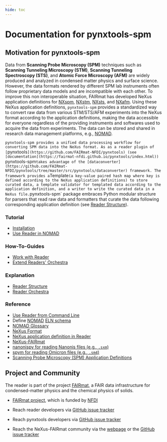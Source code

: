```yaml
---
hide: toc
---
```


# Documentation for pynxtools-spm

## **Motivation for pynxtools-spm**
Data from __Scanning Probe Microscopy (SPM)__ techniques such as __Scanning Tunneling Microscopy (STM)__, __Scanning Tunneling Spectroscopy (STS)__, and __Atomic Force Microscopy (AFM)__ are widely produced and analyzed in condensed matter physics and surface science. However, the data formats rendered by different SPM lab instruments often follow proprietary data models and are incompatible with each other. To improve this non interoperable situation, FAIRmat has developed NeXus application definitions for [NXspm](https://fairmat-nfdi.github.io/nexus_definitions/classes/contributed_definitions/NXspm.html), [NXstm](https://fairmat-nfdi.github.io/nexus_definitions/classes/contributed_definitions/NXstm.html), [NXsts](https://fairmat-nfdi.github.io/nexus_definitions/classes/contributed_definitions/NXsts.html), and [NXafm](https://fairmat-nfdi.github.io/nexus_definitions/classes/contributed_definitions/NXafm.html). Using these NeXus application definitions, `pynxtools-spm` provides a standardized way to convert raw data from various STM/STS/AFM experiments into the NeXus format according to the application definitions, making the data accessible for everyone regardless of the providing instruments and softwares used to acquire the data from experiments. The data can be stored and shared in research data management platforms, e.g., [NOMAD](https://nomad-lab.eu/nomad-lab/).

`pynxtools-spm provides a unified data processing workflow for converting SPM data into the NeXus format. As as a reader plugin of [`pynxtools`](https://github.com/FAIRmat-NFDI/pynxtools) (see [documentation](https://fairmat-nfdi.github.io/pynxtools/index.html)) `pynxtools-spm` takes advantage of the [dataconverter](https://github.com/FAIRmat-NFDI/pynxtools/tree/master/src/pynxtools/dataconverter) framework. The framework provides a `Template` (a key-value paired hash map where key is defined according to the NeXus application definitions) to store curated data, a template validator for templated data according to the application definition, and a writer to write the curated data in a NeXus file. `pynxtools-spm` package embraces Python modular structure for parsers that read raw data and formatters that curate the data following corresponding application definition (see [Reader Structure](explanation/reader-structure.md)).

<div markdown="block" class="home-grid">
<div markdown="block">

### Tutorial
- [Installation](tutorials/installation.md)
- [Use Reader in NOMAD](tutorials/use-reader-in-nomad.md)

</div>
<!--
     1. Run Reader in north tools
 -->
<div markdown="block">

### How-To-Guides

- [Work with Reader](how-to-guides/work-with-reader.md)
- [Extend Readers' Orchestra](how-to-guides/how-to-extend-readers.md)

</div>
<div markdown="block">

### Explanation
- [Reader Structure](explanation/reader-structure.md)
- [Reader Orchestra](explanation/reader-orchestra.md)

</div>
<div markdown="block">

### Reference

- [Use Reader from Command Line](reference/standalone-usages.md)
- Define [NOMAD](https://nomad-lab.eu/nomad-lab/) [ELN schema](https://nomad-lab.eu/prod/v1/staging/docs/howto/customization/elns.html#schemas-for-elns)
- [NOMAD Glossary](https://nomad-lab.eu/prod/v1/staging/docs/reference/glossary.html)
- [NeXus Format](https://www.nexusformat.org/)
- [NeXus application definition in Reader](reference/reference.md#nexus)
- [NeXus-FAIRmat](https://fairmat-nfdi.github.io/nexus_definitions/index.html)
- [nanonispy for reading Nanonis files (e.g., `.sxm`)](https://github.com/underchemist/nanonispy)
- [spym for reading Omicron files (e.g., `.sm4`)](https://github.com/rescipy-project/spym)
- [Scanning Probe Microscopy (SPM) Application Definitions](https://fairmat-nfdi.github.io/nexus_definitions/classes/contributed_definitions/spm-structure.html#spm-structure)

</div>
</div>

## Project and Community

The reader is part of the project [FAIRmat](https://www.fairmat-nfdi.eu/fairmat), a FAIR data infrastructure for condensed-matter physics and the chemical physics of solids.

- [FAIRmat project](https://gepris.dfg.de/gepris/projekt/460197019?language=en), which is funded by [NFDI](https://www.nfdi.de/)
- Reach reader developers via [GitHub issue tracker](https://github.com/FAIRmat-NFDI/pynxtools-spm/issues)
- Reach pynxtools developers via [GitHub issue tracker](https://github.com/FAIRmat-NFDI/pynxtools/issues)

- Reach the NeXus-FAIRmat community via the [webpage](https://fairmat-nfdi.github.io/nexus_definitions/) or the [GitHub issue tracker](https://fairmat-nfdi.github.io/nexus_definitions/)
